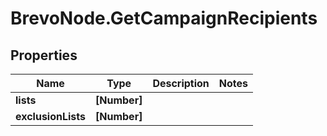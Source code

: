 # BrevoNode.GetCampaignRecipients

## Properties
Name | Type | Description | Notes
------------ | ------------- | ------------- | -------------
**lists** | **[Number]** |  | 
**exclusionLists** | **[Number]** |  | 


